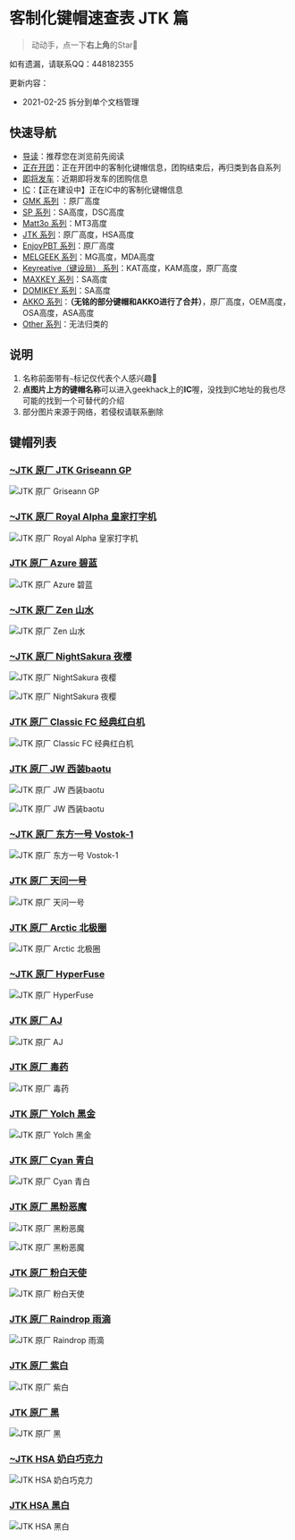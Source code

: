 # 客制化键帽速查表 JTK 篇

> 动动手，点一下**右上角**的Star🤝

如有遗漏，请联系QQ：448182355

更新内容：

- 2021-02-25 拆分到单个文档管理

## 快速导航

- [导读](./README.md)：推荐您在浏览前先阅读
- [正在开团](./gb.md)：正在开团中的客制化键帽信息，团购结束后，再归类到各自系列
- [即将发车](./come.md)：近期即将发车的团购信息
- [IC](./ic.md)：【正在建设中】正在IC中的客制化键帽信息
- [GMK 系列](./gmk.md) ：原厂高度
- [SP 系列](./sp.md)：SA高度，DSC高度
- [Matt3o 系列](./matt3o.md)：MT3高度
- [JTK 系列](./jtk.md)：原厂高度，HSA高度
- [EnjoyPBT 系列](./enjoypbt.md)：原厂高度
- [MELGEEK 系列](./melgeek.md)：MG高度，MDA高度
- [Keyreative（键设局） 系列](./keyreative.md)：KAT高度，KAM高度，原厂高度
- [MAXKEY 系列](./maxkey.md)：SA高度
- [DOMIKEY 系列](./domikey.md)：SA高度
- [AKKO 系列](./akko.md)：**（无铭的部分键帽和AKKO进行了合并）**，原厂高度，OEM高度，OSA高度，ASA高度
- [Other 系列](./other.md)：无法归类的

## 说明

1. 名称前面带有`~`标记仅代表个人感兴趣🌝
2. **点图片上方的键帽名称**可以进入geekhack上的**IC**喔，没找到IC地址的我也尽可能的找到一个可替代的介绍
3. 部分图片来源于网络，若侵权请联系删除

## 键帽列表

### [~JTK 原厂 JTK Griseann GP](https://www.zfrontier.com/app/mch/BwRvKMG4j0Yo)

![JTK 原厂 Griseann GP](media/JTK@原厂@Griseann_GP.jpg)

### [~JTK 原厂 Royal Alpha 皇家打字机](https://www.zfrontier.com/app/mch/BwRvKMG4j0Yo)

![JTK 原厂 Royal Alpha 皇家打字机](media/JTK@原厂@Royal_Alpha@皇家打字机.jpg)

### [JTK 原厂 Azure 碧蓝](https://www.zfrontier.com/app/mch/B8qEq9gWAge1)

![JTK 原厂 Azure 碧蓝](media/JTK@原厂@Azure@碧蓝.jpg)

### [~JTK 原厂 Zen 山水](https://www.zfrontier.com/app/mch/o2epeVZRzZml)

![JTK 原厂 Zen 山水](media/JTK@原厂@Zen@山水.jpg)

### [~JTK 原厂 NightSakura 夜樱](https://www.zfrontier.com/app/mch/1KOdjLY3WNk1)

![JTK 原厂 NightSakura 夜樱](media/JTK@原厂@NightSakura@夜樱_1.jpg)

![JTK 原厂 NightSakura 夜樱](media/JTK@原厂@NightSakura@夜樱_2.jpg)

### [JTK 原厂 Classic FC 经典红白机](https://www.zfrontier.com/app/mch/1QZdND4LmM5l)

![JTK 原厂 Classic FC 经典红白机](media/JTK@原厂@Classic_FC@经典红白机.jpg)

### [JTK 原厂 JW 西装baotu](https://www.zfrontier.com/app/mch/1EOy8yr9AbYo)

![JTK 原厂 JW 西装baotu](media/JTK@原厂@JW@西装baotu_1.jpg)

![JTK 原厂 JW 西装baotu](media/JTK@原厂@JW@西装baotu_2.jpg)

### [~JTK 原厂 东方一号 Vostok-1](https://www.zfrontier.com/app/mch/1n9nkqGRkyXB)

![JTK 原厂 东方一号 Vostok-1](media/JTK@原厂@东方一号@Vostok_1.jpg)

### [JTK 原厂 天问一号](https://izhongchou.taobao.com/dreamdetail.htm?spm=a215p.128754.653087.29.29fa3605s92CTq&id=20093218)

![JTK 原厂 天问一号](media/JTK@原厂@天问一号.jpg)

### [JTK 原厂 Arctic 北极圈](https://www.zfrontier.com/app/mch/oeJLjwOjQ4PB)

![JTK 原厂 Arctic 北极圈](media/JTK@原厂@Arctic@北极圈.jpg)

### [~JTK 原厂 HyperFuse](https://www.zfrontier.com/app/mch/1aW0MG5ydZno)

![JTK 原厂 HyperFuse](media/JTK@原厂@HyperFuse.jpg)

### [JTK 原厂 AJ](https://www.zfrontier.com/app/mch/1xeON2pYpAml)

![JTK 原厂 AJ](media/JTK@原厂@AJ.jpg)

### [JTK 原厂 毒药](https://www.zfrontier.com/app/mch/lyrx37dnxe2o)

![JTK 原厂 毒药](media/JTK@原厂@毒药.jpg)

### [JTK 原厂 Yolch 黑金](https://www.zfrontier.com/app/mch/l4QWnWwQgrzo)

![JTK 原厂 Yolch 黑金](media/JTK@原厂@Yolch@黑金.jpg)

### [JTK 原厂 Cyan 青白](https://www.zfrontier.com/app/mch/1QZ6OdDq9M5l)

![JTK 原厂 Cyan 青白](media/JTK@原厂@Cyan@青白.jpg)

### [JTK 原厂 黑粉恶魔](https://www.zfrontier.com/app/mch/lZqmOkdYr761)

![JTK 原厂 黑粉恶魔](media/JTK@原厂@黑粉恶魔_1.jpg)

![JTK 原厂 黑粉恶魔](media/JTK@原厂@黑粉恶魔_2.jpg)

### [JTK 原厂 粉白天使](https://www.zfrontier.com/app/mch/lZqx9EYJeEO1)

![JTK 原厂 粉白天使](media/JTK@原厂@粉白天使.jpg)

### [JTK 原厂 Raindrop 雨滴](https://www.zfrontier.com/app/mch/1g7YjMjgRaJ1)

![JTK 原厂 Raindrop 雨滴](media/JTK@原厂@Raindrop@雨滴.jpg)

### [JTK 原厂 紫白](https://www.zfrontier.com/app/mch/10aRXrvPRgVl)

![JTK 原厂 紫白](media/JTK@原厂@紫白.jpg)

### [JTK 原厂 黑](https://www.zfrontier.com/app/mch/ozeRLNXjPXKl)

![JTK 原厂 黑](media/JTK@原厂@黑.jpg)

### [~JTK HSA 奶白巧克力](https://www.zfrontier.com/app/mch/lDxYP0NkRrEl)

![JTK HSA 奶白巧克力](media/JTK@HSA@奶白巧克力.jpg)

### [JTK HSA 黑白](https://www.zfrontier.com/app/mch/1g7d96RdRp21)

![JTK HSA 黑白](media/JTK@HSA@黑白.jpg)
